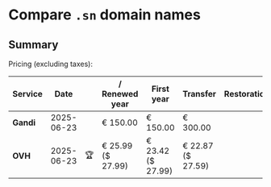 # Compare `.sn` domain names

## Summary

Pricing (excluding taxes):

| Service | Date |  | / Renewed year | First year | Transfer | Restoration |
|--|--|--|--|--|--|--|
| **Gandi** | 2025-06-23 |  | € 150.00 | € 150.00 | € 300.00 |  |
| **OVH** | 2025-06-23 | 🏆 | € 25.99<br>($ 27.99) | € 23.42<br>($ 27.99) | € 22.87<br>($ 27.59) |  |
